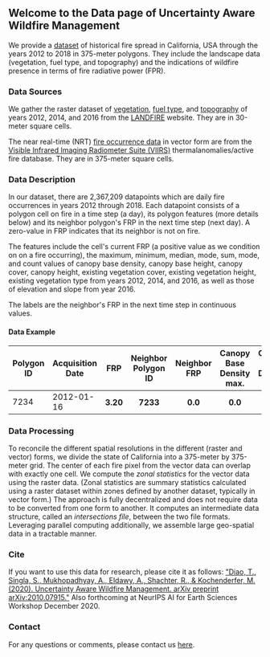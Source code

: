 ## Welcome to the Data page of Uncertainty Aware Wildfire Management

We provide a [dataset](https://drive.google.com/file/d/1B582y8_cPWxNuevpm3ZM-SZf_23HRUAQ/view?usp=sharing) of historical fire spread in California, USA through the years 2012 to 2018 in 375-meter polygons. They include the landscape data (vegetation, fuel type, and topography) and the indications of wildfire presence in terms of fire radiative power (FPR). 

### Data Sources

We gather the raster dataset of [vegetation](https://www.landfire.gov/vegetation.php), [fuel type](https://www.landfire.gov/fuel.php), and [topography](https://www.landfire.gov/topographic.php) of years 2012, 2014, and 2016 from the [LANDFIRE](https://www.landfire.gov/index.php) website. They are in 30-meter square cells. 

The near real-time (NRT) [fire occurrence data](https://firms2.modaps.eosdis.nasa.gov/map/#d:2020-09-20..2020-09-21;@0.0,0.0,3z) in vector form are from the [Visible Infrared Imaging Radiometer Suite (VIIRS)](https://earthdata.nasa.gov/earth-observation-data/near-real-time/download-nrt-data/viirs-nrt) thermalanomalies/active fire database. They are in 375-meter square cells.

### Data Description
In our dataset, there are 2,367,209 datapoints which are daily fire occurrences in years 2012 through 2018. Each datapoint consists of a polygon cell on fire in a time step (a day), its polygon features (more details below) and its neighbor polygon's FRP in the next time step (next day). A zero-value in FRP indicates that its neighbor is not on fire.

The features include the cell's current FRP (a positive value as we condition on on a fire occurring), the maximum, minimum, median, mode, sum, mode, and count values of canopy base density, canopy base height, canopy cover, canopy height, existing vegetation cover, existing vegetation height, existing vegetation type from years 2012, 2014, and 2016, as well as those of elevation and slope from year 2016.

The labels are the neighbor's FRP in the next time step in continuous values.

#### Data Example 
<table>
<thead>
<tr>
<th>Polygon ID</th>
<th>Acquisition Date</th>
<th>FRP</th>
<th>Neighbor Polygon ID</th>
<th>Neighbor FRP</th>
<th>Canopy Base Density max.</th>
<th>Canopy Base Density min.</th>
<th>Canopy Base Density median</th>
<th>Canopy Base Density sum</th>
<th>Canopy Base Density mode</th>
<th>Canopy Base Density count</th>
<th>Canopy Base Density mean</th>
<th> ... </th>
<th>Neighbor Slope max.</th>
<th>Neighbor Slope min.</th>
<th>Neighbor Slope median</th>
<th>Neighbor Slope sum</th>
<th>Neighbor Slope mode</th>
<th>Neighbor Slope count</th>
<th>Neighbor Slope mean</th>
</tr>
</thead>
<tbody>
<tr>
<td>7234</td>
<td>2012-01-16</td>
<th>3.20</th>
<th>7233</th>
<th>0.0</th>
<th>0.0</th>
<th>13.0</th>
<th>0.0</th>
<th>9.0</th>
<th>1303.0</th>
<th>0.0</th>
<th>156</th>
<th> ... </th>
<th>37.0</th>
<th>3.0</th>
<th>17.0</th>
<th>3109.0</th>
<th>24.0</th>
<th>169.0</th>
<th>18.396450</th>
</tr>
</tbody>
</table>

### Data Processing
To reconcile the different spatial resolutions in the different (raster and vector) forms, we divide the state of California into a 375-meter by 375-meter grid. The center of each fire pixel from the vector data can overlap with exactly one cell. We compute the *zonal statistics* for the vector data using the raster data. (Zonal statistics are summary statistics calculated using a raster dataset within zones defined by another dataset, typically in vector form.) The approach is fully decentralized and does not require data to be converted from one form to another. It computes an intermediate data structure, called an *intersections file*, between the two file formats. Leveraging parallel computing additionally, we assemble large geo-spatial data in a tractable manner.

### Cite
If you want to use this data for research, please cite it as follows:
["Diao, T., Singla, S., Mukhopadhyay, A., Eldawy, A., Shachter, R., & Kochenderfer, M. (2020). Uncertainty Aware Wildfire Management. arXiv preprint arXiv:2010.07915."](https://https://arxiv.org/abs/2010.07915) 
 Also forthcoming at NeurIPS AI for Earth Sciences Workshop December 2020.

### Contact
For any questions or comments, please contact us [here](mailto:tdiao@stanford.edu).
